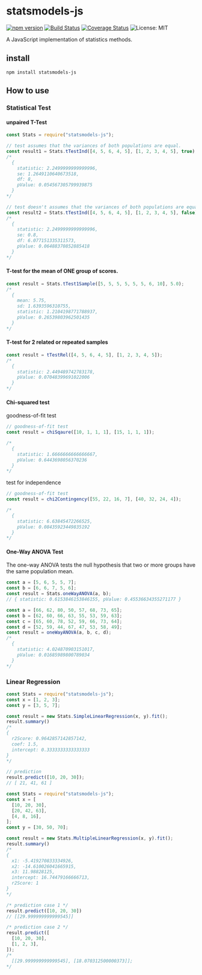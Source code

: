 # statsmodels-js
[![npm version](https://badge.fury.io/js/statsmodels-js.svg)](https://badge.fury.io/js/statsmodels-js)  [![Build Status](https://travis-ci.org/egusahiroaki/statsmodels-js.svg?branch=master)](https://travis-ci.org/egusahiroaki/statsmodels-js) [![Coverage Status](https://coveralls.io/repos/github/egusahiroaki/statsmodels-js/badge.svg?branch=master)](https://coveralls.io/github/egusahiroaki/statsmodels-js?branch=master) ![License: MIT](https://img.shields.io/badge/License-MIT-blue.svg) 



A JavaScript implementation of statistics methods.

## install

    npm install statsmodels-js



## How to use

### Statistical Test


#### unpaired T-Test

```javascript
const Stats = require("statsmodels-js");

// test assumes that the variances of both populations are equal.
const result1 = Stats.tTestInd([4, 5, 6, 4, 5], [1, 2, 3, 4, 5], true);
/*
  {
    statistic: 2.2499999999999996,
    se: 1.2649110640673518,
    df: 8,
    pValue: 0.054567305799939875
  }
*/

// test doesn't assumes that the variances of both populations are equal.
const result2 = Stats.tTestInd([4, 5, 6, 4, 5], [1, 2, 3, 4, 5], false);
/*
  {
    statistic: 2.2499999999999996,
    se: 0.8,
    df: 6.077151335311573,
    pValue: 0.06488370852885418
  }
*/
```

#### T-test for the mean of ONE group of scores.

```javascript
const result = Stats.tTest1Sample([5, 5, 5, 5, 5, 5, 6, 10], 5.0);
/*
  {
    mean: 5.75,
    sd: 1.6393596310755,
    statistic: 1.2104198771788937,
    pValue: 0.26539803962501435
  }
*/
```

#### T-test for 2 related or repeated samples

```javascript
const result = tTestRel([4, 5, 6, 4, 5], [1, 2, 3, 4, 5]);
/*
  {
    statistic: 2.449489742783178,
    pValue: 0.07048399691022006
  }
*/
```

#### Chi-squared test

goodness-of-fit test

```javascript
// goodness-of-fit test
const result = chiSqaure([10, 1, 1, 1], [15, 1, 1, 1]);

/*
  {
    statistic: 1.6666666666666667,
    pValue: 0.6443698056370236
  }
*/
```

test for independence

```javascript
// goodness-of-fit test
const result = chi2Contingency([55, 22, 16, 7], [40, 32, 24, 4]);

/*
  {
    statistic: 6.63845472266525,
    pValue: 0.08435923449835192
  }
*/
```

#### One-Way ANOVA Test

The one-way ANOVA tests the null hypothesis that two or more groups have the same population mean. 

```javascript
const a = [5, 6, 5, 5, 7];
const b = [6, 6, 7, 5, 6];
const result = Stats.oneWayANOVA(a, b);
// { statistic: 0.6153846153846155, pValue: 0.45536634355271177 }
```

```javascript
const a = [66, 62, 80, 50, 57, 68, 73, 65];
const b = [62, 60, 66, 63, 55, 53, 59, 63];
const c = [65, 60, 78, 52, 59, 66, 73, 64];
const d = [52, 59, 44, 67, 47, 53, 58, 49];
const result = oneWayANOVA(a, b, c, d);
/*
  {
    statistic: 4.024870903151017,
    pValue: 0.01685989800789034
  }
*/
```


### Linear Regression

```javascript
const Stats = require("statsmodels-js");
const x = [1, 2, 3];
const y = [3, 5, 7];

const result = new Stats.SimpleLinearRegression(x, y).fit();
result.summary()
/*
{
  r2Score: 0.9642857142857142,
  coef: 1.5,
  intercept: 0.3333333333333333
}
*/

// prediction
result.predict([10, 20, 30]);
// [ 21, 41, 61 ]
```

```javascript
const Stats = require("statsmodels-js");
const x = [
  [10, 20, 30],
  [20, 42, 63],
  [4, 8, 16],
];
const y = [30, 50, 70];

const result = new Stats.MultipleLinearRegression(x, y).fit();
result.summary()
/*
{
  x1: -5.419270833334926,
  x2: -14.610026041665915,
  x3: 11.98828125,
  intercept: 16.74479166666713,
  r2Score: 1
}
*/

/* prediction case 1 */
result.predict([10, 20, 30])
// [[29.999999999999545]]

/* prediction case 2 */
result.predict([
  [10, 20, 30],
  [1, 2, 3],
]);
/*
  [[29.999999999999545], [18.070312500000373]];
*/
```